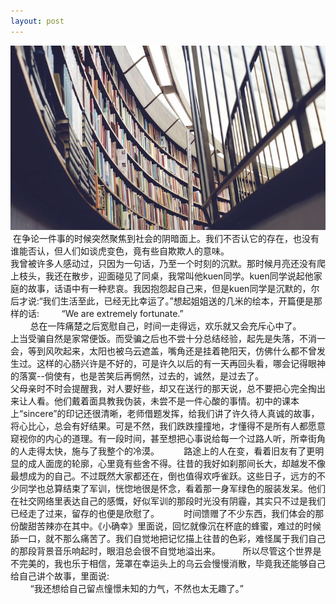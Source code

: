 ```yaml
---
layout: post
---
```

<img src="/images/fulls/03.jpg" class="fit image">  在争论一件事的时候突然聚焦到社会的阴暗面上。我们不否认它的存在，也没有谁能否认，但人们如谈虎变色，竟有些自欺欺人的意味。<br/>
 我曾被许多人感动过，只因为一句话，乃至一个时刻的沉默。那时候月亮还没有爬上枝头，我还在散步，迎面碰见了同桌，我常叫他kuen同学。kuen同学说起他家庭的故事，话语中有一种悲哀。我因抱怨起自己来，但是kuen同学是沉默的，尔后才说:“我们生活至此，已经无比幸运了。”想起姐姐送的几米的绘本，开篇便是那样的话:
         “We are extremely fortunate.”<br/>
         总在一阵痛楚之后宽慰自己，时间一走得远，欢乐就又会充斥心中了。<br/>
 上当受骗自然是家常便饭。而受骗之后也不尝十分总结经验，起先是失落，不消一会，等到风吹起来，太阳也被乌云遮盖，嘴角还是挂着艳阳天，仿佛什么都不曾发生过。这样的心肠兴许是不好的，可是许久以后的有一天再回头看，哪会记得眼神的落寞--倘使有，也是苦笑后再惘然，过去的，诚然，是过去了。<br/>
 父母亲时不时会提醒我，对人要好些，却又在送行的那天说，总不要把心完全掏出来让人看。他们戴着面具教我伪装，未尝不是一件心酸的事情。初中的课本上“sincere”的印记还很清晰，老师借题发挥，给我们讲了许久待人真诚的故事，将心比心，总会有好结果。可是不然，我们跌跌撞撞地，才懂得不是所有人都愿意窥视你的内心的道理。有一段时间，甚至想把心事说给每一个过路人听，所幸街角的人走得太快，施与了我整个的冷漠。
         路途上的人在变，看着旧友有了更明显的成人面庞的轮廓，心里竟有些舍不得。往昔的我好如刹那间长大，却越发不像最想成为的自己。不过既然大家都还在，倒也值得欢呼雀跃。这些日子，远方的不少同学也总算结束了军训，恍惚地很是怀念，看着那一身军绿色的服装发呆。他们在社交网络里表达自己的感慨，好似军训的那段时光没有阴霾，其实只不过是我们已经走了过来，留存的也便是欣慰了。
         时间馈赠了不少东西，我们体会的那份酸甜苦辣亦在其中。《小确幸》里面说，回忆就像沉在杯底的蜂蜜，难过的时候舔一口，就不那么痛苦了。我们自觉地把记忆描上往昔的色彩，难怪属于我们自己的那段背景音乐响起时，眼泪总会很不自觉地溢出来。
         所以尽管这个世界是不完美的，我也乐于相信，笼罩在幸运头上的乌云会慢慢消散，毕竟我还能够自己给自己讲个故事，里面说:<br/>
         “我还想给自己留点憧憬未知的力气，不然也太无趣了。”